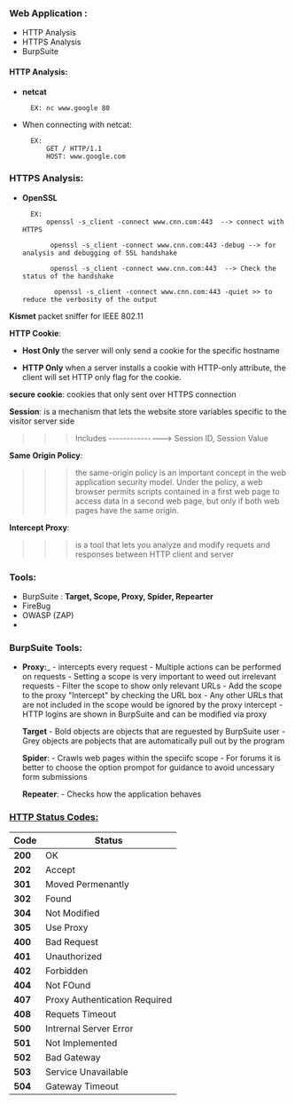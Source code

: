 ### Web Application :

- HTTP Analysis
- HTTPS Analysis 
- BurpSuite


#### HTTP Analysis:

- __netcat__
    
        EX: nc www.google 80 

- When connecting with netcat:

        EX:
            GET / HTTP/1.1
            HOST: www.google.com




### HTTPS Analysis:

- __OpenSSL__
    
        EX:
            openssl -s_client -connect www.cnn.com:443  --> connect with HTTPS

             openssl -s_client -connect www.cnn.com:443 -debug --> for analysis and debugging of SSL handshake 
             
             openssl -s_client -connect www.cnn.com:443  --> Check the status of the handshake 
             
              openssl -s_client -connect www.cnn.com:443 -quiet >> to reduce the verbosity of the output 


__Kismet__ packet sniffer for IEEE 802.11

__HTTP Cookie__:

- __Host Only__ the server will only send a cookie for the specific hostname

- __HTTP Only__ when a server installs a cookie with HTTP-only attribute, the client will set HTTP only flag for the cookie.

__secure cookie__: cookies that only sent over HTTPS connection

__Session__: is a mechanism that lets the website store variables specific to the visitor server side
>>> Includes ---------------> Session ID, Session Value
        
__Same Origin Policy__:
>>> the same-origin policy is an important concept in the web application security model. Under the policy, a web browser permits scripts contained in a first web page to access data in a second web page, but only if both web pages have the same origin.

__Intercept Proxy__:

>>> is a tool that lets you analyze and modify requets and responses between HTTP client and server


### Tools:

- BurpSuite : __Target, Scope, Proxy, Spider, Repearter__
- FireBug
- OWASP (ZAP)
-


### BurpSuite Tools:

- __Proxy:___
        - intercepts every request 
        - Multiple actions can be performed on requests
        - Setting a scope is very important to weed out irrelevant requests
        - Filter the  scope to show only relevant URLs
        - Add the scope to the proxy "Intercept" by checking the URL box 
        - Any other URLs that are not included in the scope would be ignored by the
          proxy intercept
        - HTTP logins are shown in BurpSuite and can be modified via proxy 
        
    __Target__
        - Bold objects are objects that are reguested by BurpSuite user
        - Grey objects are pobjects that are automatically pull out by the program
    
    __Spider__:
         - Crawls web pages within the speciifc scope
         - For forums it is better to choose the option prompot for guidance to avoid uncessary form submissions
    
    __Repeater__: 
            - Checks how the application behaves 


### [HTTP Status Codes:](https://www.cheatography.com/kstep/cheat-sheets/http-status-codes/)

|  __Code__ | __Status__   |  
|-----------|--------------|
| __200__   |  OK          |  
| __202__   | Accept       | 
| __301__   | Moved Permenantly   | 
| __302__   |  Found          |  
| __304__   | Not Modified       | 
| __305__   | Use Proxy   | 
| __400__   | Bad Request|
| __401__    | Unauthorized|
| __402__    | Forbidden  |
| __404__   | Not FOund  | 
| __407__   | Proxy Authentication Required|
| __408__   | Requets Timeout |
| __500__   |  Intrernal Server Error          |  
| __501__   |  Not Implemented      | 
| __502__   | Bad Gateway  | 
| __503__   | Service Unavailable | 
| __504__   | Gateway Timeout | 
